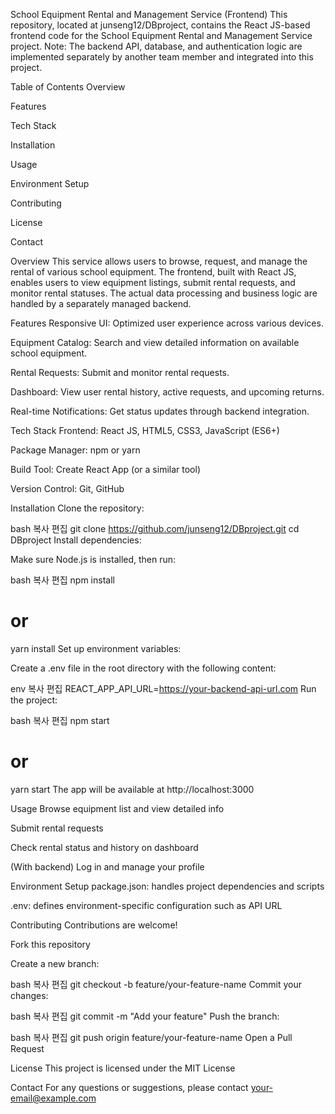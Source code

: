 School Equipment Rental and Management Service (Frontend)
This repository, located at junseng12/DBproject, contains the React JS-based frontend code for the School Equipment Rental and Management Service project.
Note: The backend API, database, and authentication logic are implemented separately by another team member and integrated into this project.

Table of Contents
Overview

Features

Tech Stack

Installation

Usage

Environment Setup

Contributing

License

Contact

Overview
This service allows users to browse, request, and manage the rental of various school equipment.
The frontend, built with React JS, enables users to view equipment listings, submit rental requests, and monitor rental statuses. The actual data processing and business logic are handled by a separately managed backend.

Features
Responsive UI: Optimized user experience across various devices.

Equipment Catalog: Search and view detailed information on available school equipment.

Rental Requests: Submit and monitor rental requests.

Dashboard: View user rental history, active requests, and upcoming returns.

Real-time Notifications: Get status updates through backend integration.

Tech Stack
Frontend: React JS, HTML5, CSS3, JavaScript (ES6+)

Package Manager: npm or yarn

Build Tool: Create React App (or a similar tool)

Version Control: Git, GitHub

Installation
Clone the repository:

bash
복사
편집
git clone https://github.com/junseng12/DBproject.git
cd DBproject
Install dependencies:

Make sure Node.js is installed, then run:

bash
복사
편집
npm install
# or
yarn install
Set up environment variables:

Create a .env file in the root directory with the following content:

env
복사
편집
REACT_APP_API_URL=https://your-backend-api-url.com
Run the project:

bash
복사
편집
npm start
# or
yarn start
The app will be available at http://localhost:3000

Usage
Browse equipment list and view detailed info

Submit rental requests

Check rental status and history on dashboard

(With backend) Log in and manage your profile

Environment Setup
package.json: handles project dependencies and scripts

.env: defines environment-specific configuration such as API URL

Contributing
Contributions are welcome!

Fork this repository

Create a new branch:

bash
복사
편집
git checkout -b feature/your-feature-name
Commit your changes:

bash
복사
편집
git commit -m "Add your feature"
Push the branch:

bash
복사
편집
git push origin feature/your-feature-name
Open a Pull Request

License
This project is licensed under the MIT License

Contact
For any questions or suggestions, please contact your-email@example.com
